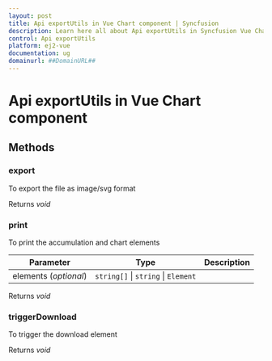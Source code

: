 ```yaml
---
layout: post
title: Api exportUtils in Vue Chart component | Syncfusion
description: Learn here all about Api exportUtils in Syncfusion Vue Chart component of Syncfusion Essential JS 2 and more.
control: Api exportUtils 
platform: ej2-vue
documentation: ug
domainurl: ##DomainURL##
---
```


# Api exportUtils in Vue Chart component

## Methods

### export

To export the file as image/svg format

Returns *void*

### print

To print the accumulation and chart elements

| Parameter | Type | Description |
|------|------|-------------|
| elements (*optional*) |  `string[]` &#124;  `string` &#124;  `Element` | <br> |

Returns *void*

### triggerDownload

To trigger the download element

Returns *void*
